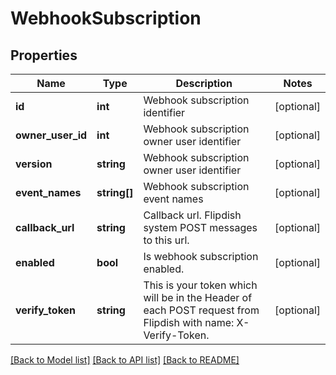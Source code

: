 # WebhookSubscription

## Properties
Name | Type | Description | Notes
------------ | ------------- | ------------- | -------------
**id** | **int** | Webhook subscription identifier | [optional] 
**owner_user_id** | **int** | Webhook subscription owner user identifier | [optional] 
**version** | **string** | Webhook subscription owner user identifier | [optional] 
**event_names** | **string[]** | Webhook subscription event names | [optional] 
**callback_url** | **string** | Callback url. Flipdish system POST messages to this url. | [optional] 
**enabled** | **bool** | Is webhook subscription enabled. | [optional] 
**verify_token** | **string** | This is your token which will be in the Header of each POST request from Flipdish with name: X-Verify-Token. | [optional] 

[[Back to Model list]](../README.md#documentation-for-models) [[Back to API list]](../README.md#documentation-for-api-endpoints) [[Back to README]](../README.md)



